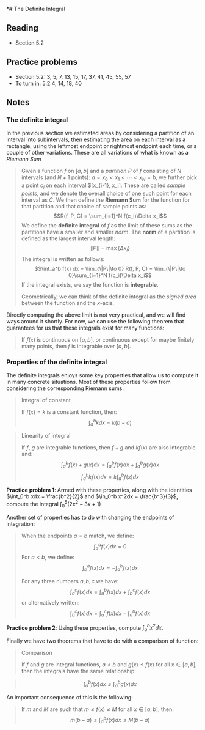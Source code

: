 *# The Definite Integral

## Reading

- Section 5.2

## Practice problems

- Section 5.2: 3, 5, 7, 13, 15, 17, 37, 41, 45, 55, 57
- To turn in: 5.2 4, 14, 18, 40

## Notes

### The definite integral

In the previous section we estimated areas by considering a partition of an interval into subintervals, then estimating the area on each interval as a rectangle, using the leftmost endpoint or rightmost endpoint each time, or a couple of other variations. These are all variations of what is known as a *Riemann Sum*

> Given a function $f$ on $[a, b]$ and a *partition* $P$ of $f$ consisting of $N$ intervals (and $N+1$ points): $a = x_0 < x_1 < \cdots < x_{N} = b$, we further pick a point $c_i$ on each interval $[x_{i-1}, x_i]. These are called *sample points*, and we denote the overall choice of one such point for each interval as $C$. We then define the **Riemann Sum** for the function for that partition and that choice of sample points as:
> $$R(f, P, C) = \sum_{i=1}^N f(c_i)\Delta x_i$$
> We define the **definite integral** of $f$ as the limit of these sums as the partitions have a smaller and smaller *norm*. The **norm** of a partition is defined as the largest interval length:
> $$\|P\| = \max\{\Delta x_i\}$$
> The integral is written as follows:
> $$\int_a^b f(x) dx = \lim_{\|P\|\to 0} R(f, P, C) = \lim_{\|P\|\to 0}\sum_{i=1}^N f(c_i)\Delta x_i$$
> If the integral exists, we say the function is **integrable**.
>
> Geometrically, we can think of the definite integral as the *signed area* between the function and the $x$-axis.

Directly computing the above limit is not very practical, and we will find ways around it shortly. For now, we can use the following theorem that guarantees for us that these integrals exist for many functions:
> If $f(x)$ is continuous on $[a, b]$, or continuous except for maybe finitely many points, then $f$ is integrable over $[a, b]$.

### Properties of the definite integral

The definite integrals enjoys some key properties that allow us to compute it in many concrete situations. Most of these properties follow from considering the corresponding Riemann sums.

> Integral of constant
>
> If $f(x)=k$ is a constant function, then:
> $$\int_a^b k dx = k (b-a)$$

> Linearity of integral
>
> If $f$, $g$ are integrable functions, then $f+g$ and $kf(x)$ are also integrable and:
> $$\int_a^b f(x) + g(x)dx = \int_a^b f(x)dx + \int_a^b g(x)dx$$
> $$\int_a^b k f(x)dx = k\int_a^b f(x)dx$$

**Practice problem 1**: Armed with these properties, along with the identities $\int_0^b xdx = \frac{b^2}{2}$ and $\in_0^b x^2dx = \frac{b^3}{3}$, compute the integral $\int_0^5 \left(2x^2-3x+1\right)$

Another set of properties has to do with changing the endpoints of integration:

> When the endpoints $a = b$ match, we define:
> $$\int_a^a f(x)dx = 0$$
> For $a< b$, we define:
> $$\int_b^a f(x)dx = -\int_a^b f(x)dx$$
>
> For any three numbers $a, b, c$ we have:
> $$\int_a^c f(x)dx = \int_a^bf(x)dx + \int_b^c f(x)dx$$
> or alternatively written:
> $$\int_b^c f(x)dx = \int_a^cf(x)dx - \int_a^b f(x)dx$$

**Practice problem 2**: Using these properties, compute $\int_a^b x^2 dx$.

Finally we have two theorems that have to do with a comparison of function:

> Comparison
>
> If $f$ and $g$ are integral functions, $a < b$ and $g(x) \leq f(x)$ for all $x\in[a, b]$, then the integrals have the same relationship:

> $$\int_a^b f(x)dx \leq \int_a^b g(x)dx$$

An important consequence of this is the following:

> If $m$ and $M$ are such that $m\leq f(x) \leq M$ for all $x\in[a, b]$, then:
> $$m(b-a)\leq \int_a^b f(x)dx\leq M(b-a)$$
